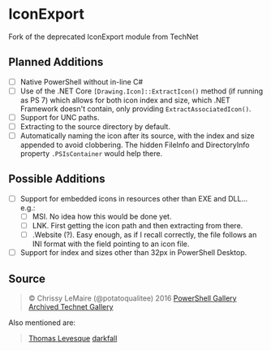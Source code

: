 # IconExport
Fork of the deprecated IconExport module from TechNet

## Planned Additions
- [ ] Native PowerShell without in-line C#
- [ ] Use of the .NET Core `[Drawing.Icon]::ExtractIcon()` method (if running as PS 7) which allows for both icon index and size, which .NET Framework doesn't contain, only providing `ExtractAssociatedIcon()`.
- [ ] Support for UNC paths.
- [ ] Extracting to the source directory by default.
- [ ] Automatically naming the icon after its source, with the index and size appended to avoid clobbering. The hidden FileInfo and DirectoryInfo property `.PSIsContainer` would help there.

## Possible Additions
- [ ] Support for embedded icons in resources other than EXE and DLL... e.g.:
  - [ ] MSI. No idea how this would be done yet.
  - [ ] LNK. First getting the icon path and then extracting from there.
  - [ ] .Website (?). Easy enough, as if I recall correctly, the file follows an INI format with the field pointing to an icon file.
- [ ] Support for index and sizes other than 32px in PowerShell Desktop.

## Source
> © Chrissy LeMaire (@potatoqualitee) 2016
[PowerShell Gallery](https://www.powershellgallery.com/packages/IconExport)
[Archived Technet Gallery](https://web.archive.org/web/20200923074956/https://gallery.technet.microsoft.com/scriptcenter/Export-Icon-from-DLL-and-9d309047)

Also mentioned are:
> [Thomas Levesque](http://bit.ly/1KmLgyN)
> [darkfall](http://git.io/vZxRK)